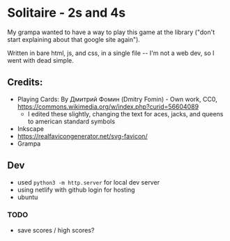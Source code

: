 # Solitaire - 2s and 4s

My grampa wanted to have a way to play this game at the library ("don't start explaining about that google site again").

Written in bare html, js, and css, in a single file -- I'm not a web dev, so I went with dead simple.

## Credits:
- Playing Cards: By Дмитрий Фомин (Dmitry Fomin) - Own work, CC0, https://commons.wikimedia.org/w/index.php?curid=56604089
    + I edited these slightly, changing the text for aces, jacks, and queens to american standard symbols
- Inkscape
- https://realfavicongenerator.net/svg-favicon/
- Grampa

## Dev

- used `python3 -m http.server` for local dev server
- using netlify with github login for hosting
- ubuntu


### TODO

- save scores / high scores?

